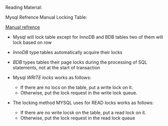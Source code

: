 Reading Material:

Mysql Refrence Manual Locking Table:

[Manual refrence](https://www.oreilly.com/library/view/mysql-reference-manual/0596002653/ch05s03.html)

* Mysql will lock table except for InnoDB and BDB tables two of them will lock based on row
* _InnoDB_ type tables automatically acquire their locks 
* _BDB_ types tables their page locks during the processing of SQL statements, not at the start of transaction
* Mysql _WRITE locks_ works as follows:
  * If there are no locs on the table, put a write lock on it.
  * Otherwise, put the lock request in the write lock queue.
* The locking method MYSQL uses for READ locks works as follows:

  * If there are no write locsk on the table, put a read lock on it.
  * Otherwise, put the lock request in the read lock queue